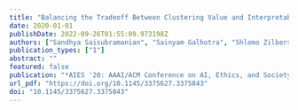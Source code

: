 ```yaml
---
title: "Balancing the Tradeoff Between Clustering Value and Interpretability"
date: 2020-01-01
publishDate: 2022-09-26T01:55:09.973198Z
authors: ["Sandhya Saisubramanian", "Sainyam Galhotra", "Shlomo Zilberstein"]
publication_types: ["1"]
abstract: ""
featured: false
publication: "*AIES '20: AAAI/ACM Conference on AI, Ethics, and Society, New York, NY, USA, February 7-8, 2020*"
url_pdf: "https://doi.org/10.1145/3375627.3375843"
doi: "10.1145/3375627.3375843"
---
```


